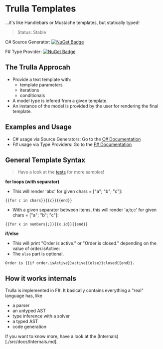 # Trulla Templates

...it's like Handlebars or Mustache templates, but statically typed!

> Status: Stable

C# Source Generator: [![NuGet Badge](http://img.shields.io/nuget/v/Trulla.svg?style=flat)](https://www.nuget.org/packages/Trulla)

F# Type Provider: [![NuGet Badge](http://img.shields.io/nuget/v/Trulla.SourceGenerator.svg?style=flat)](https://www.nuget.org/packages/Trulla.SourceGenerator)


The Trulla Approcah
---

* Provide a text template with:
  * template parameters
  * iterations
  * conditionals
* A model type is infered from a given template.
* An instance of the model is provided by the user for rendering the final template.


Examples and Usage
---

* C# usage via Source Generators: Go to the [C# Documentation](./src/docs/SourceGenerator.md)
* F# usage via Type Providers: Go to the [F# Documentation](./src/docs/TypeProvider.md)


General Template Syntax
---

> Have a look at the [tests](./src/TypeProvider/Tests/RenderExamples.fs) for more samples!

**for loops (with separator)**

* This will render 'abc' for given chars = ["a"; "b"; "c"]:

```
{{for c in chars}}{{c}}{{end}}
```

* With a given separator between items, this will render 'a;b;c' for given chars = ["a"; "b"; "c"]:

```
{{for x in numbers|;}}{{x.id}}{{end}}
```

**if/else**

* This will print "Order is active." or "Order is closed." depending on the value of order.isActive:
* The `else` part is optional.

```
Order is {{if order.isActive}}active{{else}}closed{{end}}.
```


## How it works internals

Trulla is implemented in F#. It basically contains everything a "real" language has, like 

* a parser
* an untyped AST
* type inference with a solver
* a typed AST
* code generation

If you want to know more, have a look at the (Internals)[./src/docs/Internals.md].
